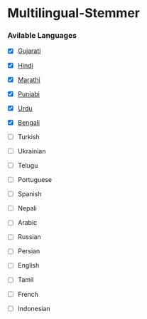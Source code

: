 # Multilingual-Stemmer

### Avilable Languages

- [x] [Gujarati](/MultilingualStemmer/Languages/Gujarati/README.md)
- [x] [Hindi](/MultilingualStemmer/Languages/Hindi/README.md)
- [x] [Marathi](/MultilingualStemmer/Languages/Marathi/README.md)
- [x] [Punjabi](/MultilingualStemmer/Languages/Punjabi/README.md)
- [x] [Urdu](/MultilingualStemmer/Languages/Urdu/README.md)
- [x] [Bengali](/MultilingualStemmer/Languages/Bengali/README.md)
- [ ] Turkish
- [ ] Ukrainian
- [ ] Telugu
- [ ] Portuguese
- [ ] Spanish
- [ ] Nepali
- [ ] Arabic
- [ ] Russian
- [ ] Persian
- [ ] English
- [ ] Tamil
- [ ] French
- [ ] Indonesian


